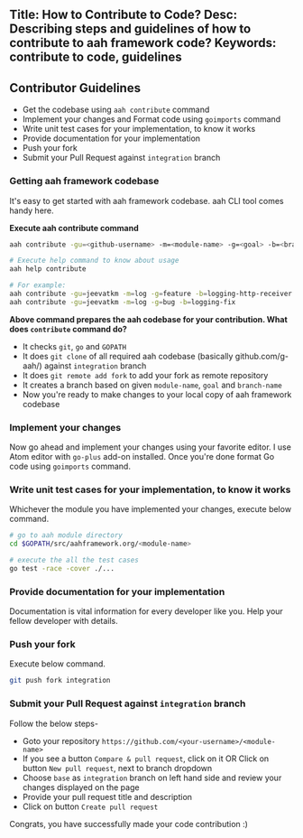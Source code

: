 Title: How to Contribute to Code?
Desc: Describing steps and guidelines of how to contribute to aah framework code?
Keywords: contribute to code, guidelines
---
## Contributor Guidelines
* Get the codebase using `aah contribute` command
* Implement your changes and Format code using `goimports` command
* Write unit test cases for your implementation, to know it works
* Provide documentation for your implementation
* Push your fork
* Submit your Pull Request against `integration` branch

### Getting aah framework codebase
It's easy to get started with aah framework codebase. aah CLI tool comes handy here.

**Execute aah contribute command**
```bash
aah contribute -gu=<github-username> -m=<module-name> -g=<goal> -b=<branch-name>

# Execute help command to know about usage
aah help contribute

# For example:
aah contribute -gu=jeevatkm -m=log -g=feature -b=logging-http-receiver
aah contribute -gu=jeevatkm -m=log -g=bug -b=logging-fix
```

**Above command prepares the aah codebase for your contribution. What does `contribute` command do?**

* It checks `git`, `go` and `GOPATH`
* It does `git clone` of all required aah codebase (basically github.com/g-aah/<required-one>) against `integration` branch
* It does `git remote add fork` to add your fork as remote repository
* It creates a branch based on given `module-name`, `goal` and `branch-name`
* Now you're ready to make changes to your local copy of aah framework codebase

### Implement your changes
Now go ahead and implement your changes using your favorite editor. I use Atom editor with `go-plus` add-on installed. Once you're done format Go code using `goimports` command.

### Write unit test cases for your implementation, to know it works
Whichever the module you have implemented your changes, execute below command.
```bash
# go to aah module directory
cd $GOPATH/src/aahframework.org/<module-name>

# execute the all the test cases
go test -race -cover ./...
```

### Provide documentation for your implementation
Documentation is vital information for every developer like you. Help your fellow developer with details.

### Push your fork
Execute below command.
```bash
git push fork integration
```

### Submit your Pull Request against `integration` branch
Follow the below steps-

* Goto your repository `https://github.com/<your-username>/<module-name>`
* If you see a button `Compare & pull request`, click on it OR Click on button `New pull request`, next to branch dropdown
* Choose `base` as `integration` branch on left hand side and review your changes displayed on the page
* Provide your pull request title and description
* Click on button `Create pull request`

Congrats, you have successfully made your code contribution :)
